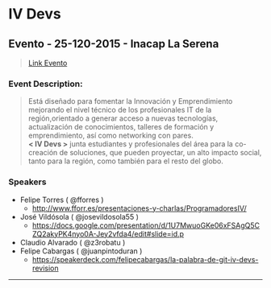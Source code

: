 **IV Devs**
===================
## Evento - 25-120-2015 - Inacap La Serena
> <i class="icon-upload"></i>[Link Evento](https://welcu.com/programadores-iv-region/iv-devs)

### <i class="icon-file"></i>Event Description:

> Está diseñado para fomentar la Innovación y Emprendimiento mejorando
> el nivel técnico de los profesionales IT de la región,orientado a
> generar acceso a nuevas tecnologías, actualización de conocimientos,
> talleres de formación y emprendimiento, así como networking con pares.
> <br> **< IV Devs >** junta estudiantes y profesionales del área para la
> co-creación de soluciones, que pueden proyectar, un alto impacto
> social, tanto para la región, como también para el resto del globo.

 
### <i class="icon-folder-open"></i> Speakers

 - Felipe Torres ( @fforres )
   - http://www.fforr.es/presentaciones-y-charlas/ProgramadoresIV/
 - José Vildósola ( @josevildosola55 )
   - https://docs.google.com/presentation/d/1U7MwuoGKe06xFSAgQ5CZQ2akyPK4nyo0A-Jey2vfda4/edit#slide=id.p
 - Claudio Alvarado ( @z3robatu )
 - Felipe Cabargas ( @juanpintoduran )
   - https://speakerdeck.com/felipecabargas/la-palabra-de-git-iv-devs-revision

----------